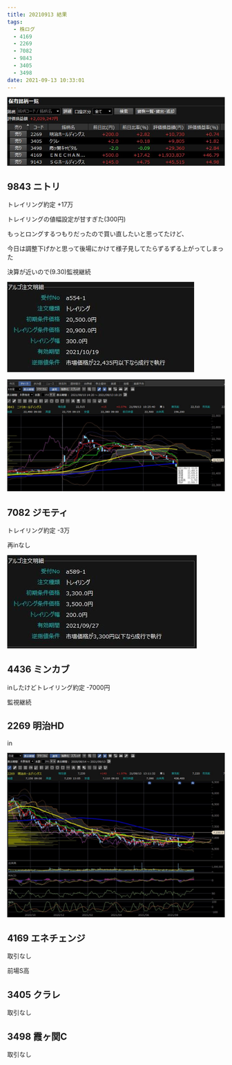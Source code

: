 ```yaml
---
title: 20210913 結果
tags:
  - 株ログ
  - 4169
  - 2269
  - 7082
  - 9843
  - 3405
  - 3498
date: 2021-09-13 10:33:01
---
```


![i](/kab/img/20210913001.jpg)

## 9843 ニトリ

トレイリング約定 +17万

トレイリングの値幅設定が甘すぎた(300円)

もっとロングするつもりだったので買い直したいと思ってたけど、

今日は調整下げかと思って後場にかけて様子見してたらずるずる上がってしまった

決算が近いので(9.30)監視継続

![i](/kab/img/9843_1.jpg)

![i](/kab/img/9843_2.jpg)

## 7082 ジモティ

トレイリング約定 -3万

再inなし

![i](/kab/img/7082_1.jpg)

## 4436 ミンカブ

inしたけどトレイリング約定 -7000円

監視継続

## 2269 明治HD

in

![i](/kab/img/2269_1.jpg)

## 4169 エネチェンジ

取引なし

前場S高

## 3405 クラレ

取引なし

## 3498 霞ヶ関C

取引なし


